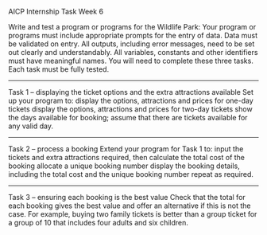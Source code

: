 AICP Internship Task Week 6

Write and test a program or programs for the Wildlife Park:
Your program or programs must include appropriate prompts for the entry of data. Data
must be validated on entry.
All outputs, including error messages, need to be set out clearly and understandably.
All variables, constants and other identifiers must have meaningful names.
You will need to complete these three tasks. Each task must be fully tested.
_______________________________________________________________________________________________________________________________
Task 1 – displaying the ticket options and the extra attractions available
Set up your program to:
display the options, attractions and prices for one-day tickets
display the options, attractions and prices for two-day tickets
show the days available for booking; assume that there are tickets available for any valid
day.
_______________________________________________________________________________________________________________________________

Task 2 – process a booking
Extend your program for Task 1 to:
input the tickets and extra attractions required, then calculate the total cost of the booking
allocate a unique booking number
display the booking details, including the total cost and the unique booking number repeat
as required.
_______________________________________________________________________________________________________________________________

Task 3 – ensuring each booking is the best value
Check that the total for each booking gives the best value and offer an alternative if this is not
the case. For example, buying two family tickets is better than a group ticket for a group of 10
that includes four adults and six children.
